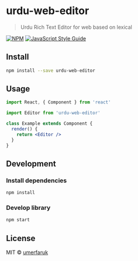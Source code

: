 # urdu-web-editor

> Urdu Rich Text Editor for web based on lexical

[![NPM](https://img.shields.io/npm/v/urdu-web-editor.svg)](https://www.npmjs.com/package/urdu-web-editor) [![JavaScript Style Guide](https://img.shields.io/badge/code_style-standard-brightgreen.svg)](https://standardjs.com)

## Install

```bash
npm install --save urdu-web-editor
```

## Usage

```jsx
import React, { Component } from 'react'

import Editor from 'urdu-web-editor'

class Example extends Component {
  render() {
    return <Editor />
  }
}
```

## Development

### Install dependencies

```bash
npm install
```

### Develop library

```bash
npm start
```



## License

MIT © [umerfaruk](https://github.com/umerfaruk)
